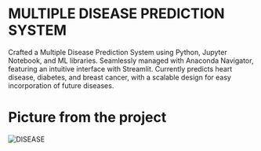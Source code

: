 # MULTIPLE DISEASE PREDICTION SYSTEM 
Crafted a Multiple Disease Prediction System using Python, Jupyter Notebook, and ML libraries. Seamlessly managed with Anaconda Navigator, featuring an intuitive interface with Streamlit. Currently predicts heart disease, diabetes, and breast cancer, with a scalable design for easy incorporation of future diseases.
# Picture from  the project
![DISEASE](https://github.com/ashreee/MULTIPLE-DISEASE-PREDICTION/assets/144210861/07580bd5-d061-4fb9-9eb6-5d17d237ebf6)
